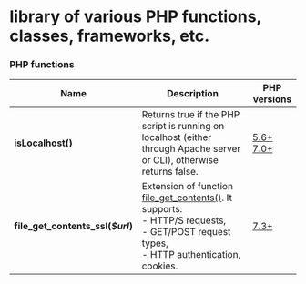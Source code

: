 # library of various PHP functions, classes, frameworks, etc.


### PHP functions

| Name                              | Description                                                                                                                                                      | PHP versions                                                                      |
|-----------------------------------|------------------------------------------------------------------------------------------------------------------------------------------------------------------|-----------------------------------------------------------------------------------|
| **isLocalhost()**                 | Returns true if the PHP script is running on localhost (either through Apache server or CLI), otherwise returns false.                                           | [5.6+](functions/is_localhost_php56.php) [7.0+](functions/is_localhost_php70.php) |
| **file_get_contents_ssl(_$url_)** | Extension of function [file_get_contents()](https://www.php.net/manual/en/function.file-get-contents). It supports: <br/>- HTTP/S requests, <br/>- GET/POST request types, <br/>- HTTP authentication, cookies. | [7.3+](functions/file_get_contents_ssl_php73.php)                                 |
